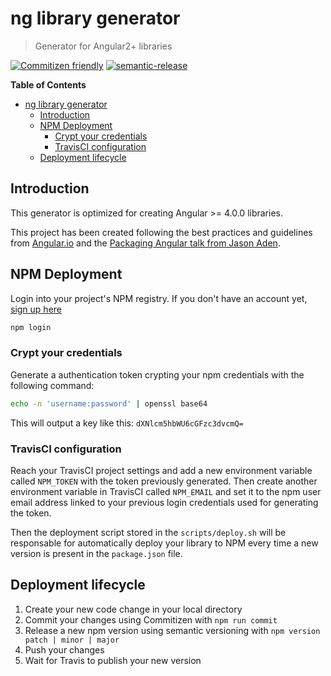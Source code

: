 # ng library generator
> Generator for Angular2+ libraries

[![Commitizen friendly](https://img.shields.io/badge/commitizen-friendly-brightgreen.svg)](http://commitizen.github.io/cz-cli/)
[![semantic-release](https://img.shields.io/badge/%20%20%F0%9F%93%A6%F0%9F%9A%80-semantic--release-e10079.svg)](https://github.com/semantic-release/semantic-release)

**Table of Contents**

- [ng library generator](#ng-library-generator)
  - [Introduction](#introduction)
  - [NPM Deployment](#npm-deployment)
    - [Crypt your credentials](#crypt-your-credentials)
    - [TravisCI configuration](#travisci-configuration)
  - [Deployment lifecycle](#deployment-lifecycle)

## Introduction

This generator is optimized for creating Angular >= 4.0.0 libraries. 

This project has been created following the best practices and guidelines from [Angular.io](https://angular.io/docs) and the [Packaging Angular talk from Jason Aden](https://www.youtube.com/watch?v=unICbsPGFIA).

## NPM Deployment

Login into your project's NPM registry.
If you don't have an account yet, [sign up here](https://www.npmjs.com/signup)

```sh
npm login
```

### Crypt your credentials

Generate a authentication token crypting your npm credentials with the following command:

```sh
echo -n 'username:password' | openssl base64
```

This will output a key like this: `dXNlcm5hbWU6cGFzc3dvcmQ=`

### TravisCI configuration

Reach your TravisCI project settings and add a new environment variable called `NPM_TOKEN` with the token previously generated.
Then create another environment variable in TravisCI called `NPM_EMAIL` and set it to the npm user email address linked to your
previous login credentials used for generating the token.

Then the deployment script stored in the `scripts/deploy.sh` will be responsable for automatically deploy your library
to NPM every time a new version is present in the `package.json` file.

## Deployment lifecycle

1. Create your new code change in your local directory
1. Commit your changes using Commitizen with `npm run commit`
1. Release a new npm version using semantic versioning with `npm version patch | minor | major`
1. Push your changes
1. Wait for Travis to publish your new version
